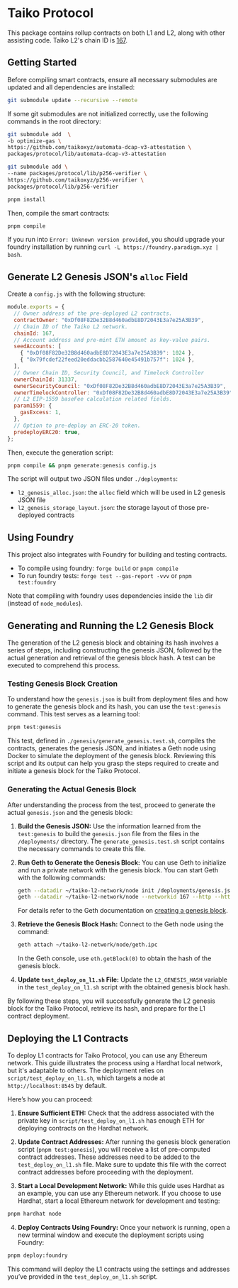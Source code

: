 # Taiko Protocol

This package contains rollup contracts on both L1 and L2, along with other assisting code. Taiko L2's chain ID is [167](https://github.com/ethereum-lists/chains/pull/1611).

## Getting Started

Before compiling smart contracts, ensure all necessary submodules are updated and all dependencies are installed:

```sh
git submodule update --recursive --remote

```

If some git submodules are not initialized correctly, use the following commands in the root directory:

```sh
git submodule add  \
-b optimize-gas \
https://github.com/taikoxyz/automata-dcap-v3-attestation \
packages/protocol/lib/automata-dcap-v3-attestation

git submodule add \
--name packages/protocol/lib/p256-verifier \
https://github.com/taikoxyz/p256-verifier \
packages/protocol/lib/p256-verifier

```

```sh
pnpm install
```

Then, compile the smart contracts:

```sh
pnpm compile
```

If you run into `Error: Unknown version provided`, you should upgrade your foundry installation by running `curl -L https://foundry.paradigm.xyz | bash`.

## Generate L2 Genesis JSON's `alloc` Field

Create a `config.js` with the following structure:

```javascript
module.exports = {
  // Owner address of the pre-deployed L2 contracts.
  contractOwner: "0xDf08F82De32B8d460adbE8D72043E3a7e25A3B39",
  // Chain ID of the Taiko L2 network.
  chainId: 167,
  // Account address and pre-mint ETH amount as key-value pairs.
  seedAccounts: [
    { "0xDf08F82De32B8d460adbE8D72043E3a7e25A3B39": 1024 },
    { "0x79fcdef22feed20eddacbb2587640e45491b757f": 1024 },
  ],
  // Owner Chain ID, Security Council, and Timelock Controller
  ownerChainId: 31337,
  ownerSecurityCouncil: "0xDf08F82De32B8d460adbE8D72043E3a7e25A3B39",
  ownerTimelockController: "0xDf08F82De32B8d460adbE8D72043E3a7e25A3B39",
  // L2 EIP-1559 baseFee calculation related fields.
  param1559: {
    gasExcess: 1,
  },
  // Option to pre-deploy an ERC-20 token.
  predeployERC20: true,
};
```

Then, execute the generation script:

```sh
pnpm compile && pnpm generate:genesis config.js
```

The script will output two JSON files under `./deployments`:

- `l2_genesis_alloc.json`: the `alloc` field which will be used in L2 genesis JSON file
- `l2_genesis_storage_layout.json`: the storage layout of those pre-deployed contracts

## Using Foundry

This project also integrates with Foundry for building and testing contracts.

- To compile using foundry: `forge build` or `pnpm compile`
- To run foundry tests: `forge test --gas-report -vvv` or `pnpm test:foundry`

Note that compiling with foundry uses dependencies inside the `lib` dir (instead of `node_modules`).

## Generating and Running the L2 Genesis Block

The generation of the L2 genesis block and obtaining its hash involves a series of steps, including constructing the genesis JSON, followed by the actual generation and retrieval of the genesis block hash. A test can be executed to comprehend this process.

### Testing Genesis Block Creation

To understand how the `genesis.json` is built from deployment files and how to generate the genesis block and its hash, you can use the `test:genesis` command. This test serves as a learning tool:

```sh
pnpm test:genesis
```

This test, defined in `./genesis/generate_genesis.test.sh`, compiles the contracts, generates the genesis JSON, and initiates a Geth node using Docker to simulate the deployment of the genesis block. Reviewing this script and its output can help you grasp the steps required to create and initiate a genesis block for the Taiko Protocol.

### Generating the Actual Genesis Block

After understanding the process from the test, proceed to generate the actual `genesis.json` and the genesis block:

1. **Build the Genesis JSON:** Use the information learned from the `test:genesis` to build the `genesis.json` file from the files in the `/deployments/` directory. The `generate_genesis.test.sh` script contains the necessary commands to create this file.

2. **Run Geth to Generate the Genesis Block:** You can use Geth to initialize and run a private network with the genesis block. You can start Geth with the following commands:

   ```sh
   geth --datadir ~/taiko-l2-network/node init /deployments/genesis.json
   geth --datadir ~/taiko-l2-network/node --networkid 167 --http --http.addr 127.0.0.1 --http.port 8552 --http.corsdomain "*"
   ```

   For details refer to the Geth documentation on [creating a genesis block](https://geth.ethereum.org/docs/fundamentals/private-network#creating-genesis-block).

3. **Retrieve the Genesis Block Hash:** Connect to the Geth node using the command:

   ```sh
   geth attach ~/taiko-l2-network/node/geth.ipc
   ```

   In the Geth console, use `eth.getBlock(0)` to obtain the hash of the genesis block.

4. **Update `test_deploy_on_l1.sh` File:** Update the `L2_GENESIS_HASH` variable in the `test_deploy_on_l1.sh` script with the obtained genesis block hash.

By following these steps, you will successfully generate the L2 genesis block for the Taiko Protocol, retrieve its hash, and prepare for the L1 contract deployment.

## Deploying the L1 Contracts

To deploy L1 contracts for Taiko Protocol, you can use any Ethereum network. This guide illustrates the process using a Hardhat local network, but it's adaptable to others. The deployment relies on `script/test_deploy_on_l1.sh`, which targets a node at `http://localhost:8545` by default.

Here’s how you can proceed:

1. **Ensure Sufficient ETH:** Check that the address associated with the private key in `script/test_deploy_on_l1.sh` has enough ETH for deploying contracts on the Hardhat network.

2. **Update Contract Addresses:** After running the genesis block generation script (`pnpm test:genesis`), you will receive a list of pre-computed contract addresses. These addresses need to be added to the `test_deploy_on_l1.sh` file. Make sure to update this file with the correct contract addresses before proceeding with the deployment.

3. **Start a Local Development Network:** While this guide uses Hardhat as an example, you can use any Ethereum network. If you choose to use Hardhat, start a local Ethereum network for development and testing:

```sh
pnpm hardhat node
```

4. **Deploy Contracts Using Foundry:** Once your network is running, open a new terminal window and execute the deployment scripts using Foundry:

```sh
pnpm deploy:foundry
```

This command will deploy the L1 contracts using the settings and addresses you’ve provided in the `test_deploy_on_l1.sh` script.
